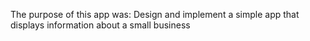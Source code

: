 
The purpose of this app was:
Design and implement a simple app that displays information about a small business
